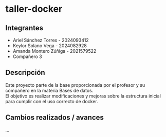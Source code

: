 # taller-docker

## Integrantes
- Ariel Sánchez Torres - 2024093412
- Keylor Solano Vega - 2024082928
- Amanda Montero Zúñiga - 2021579522
- Compañero 3 

## Descripción
Este proyecto parte de la base proporcionada por el profesor y su compañero en la materia Bases de datos.  
El objetivo es realizar modificaciones y mejoras sobre la estructura inicial para cumplir con el uso correcto de docker.

## Cambios realizados / avances
...
